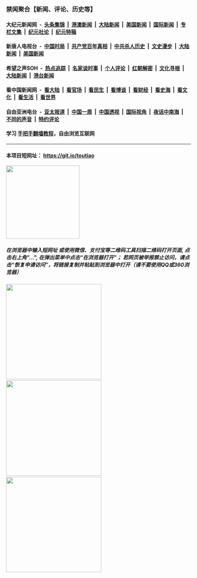 ### 禁闻聚合【新闻、评论、历史等】

#### 大纪元新闻网 &nbsp;-&nbsp; [头条集锦](indexes/E头条集锦.md?t=02031901) &nbsp;|&nbsp; [港澳新闻](indexes/E港澳新闻.md?t=02031901)  &nbsp;|&nbsp; [大陆新闻](indexes/E大陆新闻.md?t=02031901) &nbsp;|&nbsp; [美国新闻](indexes/E美国新闻.md?t=02031901) &nbsp;|&nbsp; [国际新闻](indexes/E国际新闻.md?t=02031901) &nbsp;|&nbsp; [专栏文集](indexes/E专栏文集.md?t=02031901) &nbsp;|&nbsp; [纪元社论](indexes/E纪元社论.md?t=02031901) &nbsp;|&nbsp; [纪元特稿](indexes/E纪元特稿.md?t=02031901) 

#### 新唐人电视台 &nbsp;-&nbsp; [中国时局](indexes/N中国时局.md?t=02031901) &nbsp;|&nbsp; [共产党百年真相](indexes/N共产党百年真相.md?t=02031901) &nbsp;|&nbsp; [中共杀人历史](indexes/N中共杀人历史.md?t=02031901) &nbsp;|&nbsp; [文史漫步](indexes/N文史漫步.md?t=02031901) &nbsp;|&nbsp; [大陆新闻](indexes/N大陆新闻.md?t=02031901) &nbsp;|&nbsp; [美国新闻](indexes/N美国新闻.md?t=02031901)

#### 希望之声SOH &nbsp;-&nbsp; [热点追踪](indexes/H热点追踪.md?t=02031901) &nbsp;|&nbsp; [名家谈时事](indexes/H名家谈时事.md?t=02031901) &nbsp;|&nbsp; [个人评论](indexes/H个人评论.md?t=02031901)  &nbsp;|&nbsp; [红朝解密](indexes/H红朝解密.md?t=02031901) &nbsp;|&nbsp; [文化寻根](indexes/H文化寻根.md?t=02031901) &nbsp;|&nbsp; [大陆新闻](indexes/H大陆新闻.md?t=02031901) &nbsp;|&nbsp; [港台新闻](indexes/H港台新闻.md?t=02031901)

#### 看中国新闻网 &nbsp;-&nbsp; [看大陆](indexes/S看大陆.md?t=02031901) &nbsp;|&nbsp; [看官场](indexes/S看官场.md?t=02031901) &nbsp;|&nbsp; [看民生](indexes/S看民生.md?t=02031901)  &nbsp;|&nbsp; [看博谈](indexes/S看博谈.md?t=02031901) &nbsp;|&nbsp; [看财经](indexes/S看财经.md?t=02031901) &nbsp;|&nbsp; [看史海](indexes/S看史海.md?t=02031901) &nbsp;|&nbsp; [看文化](indexes/S看文化.md?t=02031901) &nbsp;|&nbsp; [看生活](indexes/S看生活.md?t=02031901) &nbsp;|&nbsp; [看世界](indexes/S看世界.md?t=02031901)

#### 自由亚洲电台 &nbsp;-&nbsp; [亚太报道](indexes/R亚太报道.md?t=02031901) &nbsp;|&nbsp; [中国一周](indexes/R中国一周.md?t=02031901) &nbsp;|&nbsp; [中国透视](indexes/R中国透视.md?t=02031901)  &nbsp;|&nbsp; [国际视角](indexes/R国际视角.md?t=02031901) &nbsp;|&nbsp; [夜话中南海](indexes/R夜话中南海.md?t=02031901) &nbsp;|&nbsp; [不同的声音](indexes/R不同的声音.md?t=02031901) &nbsp;|&nbsp; [特约评论](indexes/R特约评论.md?t=02031901)

#### 学习 [手把手翻墙教程](https://github.com/gfw-breaker/guides/wiki)，自由浏览互联网

----

#### 本项目短网址： https://git.io/toutiao
<img src="https://raw.githubusercontent.com/gfw-breaker/banned-news/master/scripts/img/qr.png" width="200px"/>  

##### 在浏览器中输入短网址 或使用微信、支付宝等二维码工具扫描二维码打开页面, 点击右上角"...", 在弹出菜单中点击“在浏览器打开”； 若网页被举报禁止访问，请点击“恢复申请访问”，将链接复制并粘贴到浏览器中打开（请不要使用QQ或360浏览器）

<img src="https://raw.githubusercontent.com/gfw-breaker/banned-news/master/scripts/img/1.png" width="260px"/> &nbsp; <img src="https://raw.githubusercontent.com/gfw-breaker/banned-news/master/scripts/img/2.png" width="260px"/> &nbsp; <img src="https://raw.githubusercontent.com/gfw-breaker/banned-news/master/scripts/img/3.png" width="260px"/>
